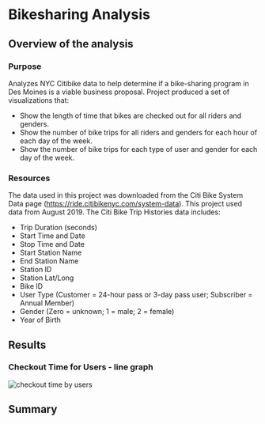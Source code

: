 # Bikesharing Analysis
## Overview of the analysis
### Purpose
Analyzes NYC Citibike data to help determine if a bike-sharing program in Des Moines is a viable business proposal. Project produced a set of visualizations that:
* Show the length of time that bikes are checked out for all riders and genders.
* Show the number of bike trips for all riders and genders for each hour of each day of the week.
* Show the number of bike trips for each type of user and gender for each day of the week. 

### Resources
The data used in this project was downloaded from the Citi Bike System Data page (https://ride.citibikenyc.com/system-data). This project used data from August 2019. The Citi Bike Trip Histories data includes:
* Trip Duration (seconds)
* Start Time and Date
* Stop Time and Date
* Start Station Name
* End Station Name
* Station ID
* Station Lat/Long
* Bike ID
* User Type (Customer = 24-hour pass or 3-day pass user; Subscriber = Annual Member)
* Gender (Zero = unknown; 1 = male; 2 = female)
* Year of Birth

## Results

### Checkout Time for Users - line graph

![checkout time by users](https://user-images.githubusercontent.com/111299372/206586094-4fc6c594-3c64-4370-ab6a-ee4bfdd73088.png)


## Summary
